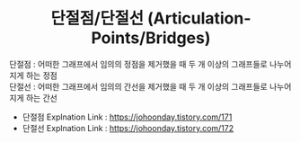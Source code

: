 <div align="center"><h1> 단절점/단절선 (Articulation-Points/Bridges) </h1></div>

단절점 : 어떠한 그래프에서 임의의 정점을 제거했을 때 두 개 이상의 그래프들로 나누어지게 하는 정점  
단절선 : 어떠한 그래프에서 임의의 간선을 제거했을 때 두 개 이상의 그래프들로 나누어지게 하는 간선

- 단절점 Explnation Link : https://johoonday.tistory.com/171
- 단절선 Explnation Link : https://johoonday.tistory.com/172
